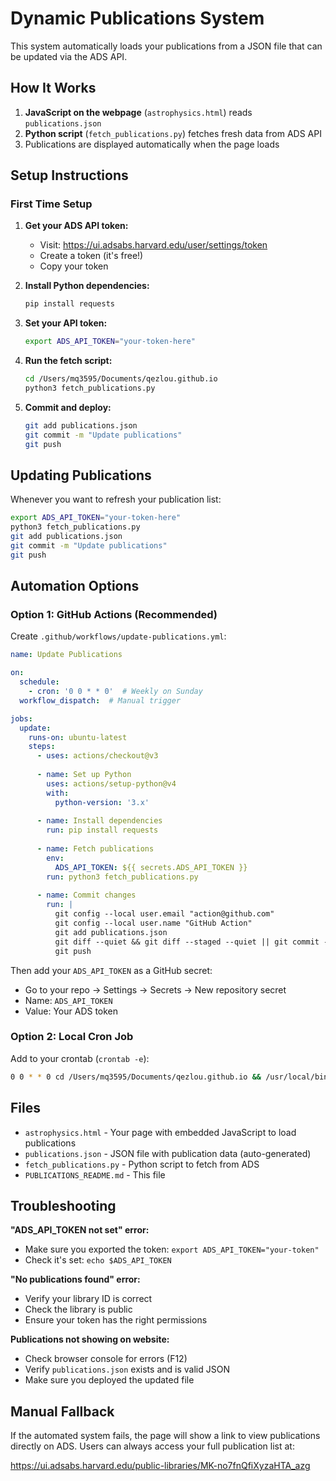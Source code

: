 # Dynamic Publications System

This system automatically loads your publications from a JSON file that can be updated via the ADS API.

## How It Works

1. **JavaScript on the webpage** (`astrophysics.html`) reads `publications.json`
2. **Python script** (`fetch_publications.py`) fetches fresh data from ADS API
3. Publications are displayed automatically when the page loads

## Setup Instructions

### First Time Setup

1. **Get your ADS API token:**
   - Visit: https://ui.adsabs.harvard.edu/user/settings/token
   - Create a token (it's free!)
   - Copy your token

2. **Install Python dependencies:**
   ```bash
   pip install requests
   ```

3. **Set your API token:**
   ```bash
   export ADS_API_TOKEN="your-token-here"
   ```

4. **Run the fetch script:**
   ```bash
   cd /Users/mq3595/Documents/qezlou.github.io
   python3 fetch_publications.py
   ```

5. **Commit and deploy:**
   ```bash
   git add publications.json
   git commit -m "Update publications"
   git push
   ```

## Updating Publications

Whenever you want to refresh your publication list:

```bash
export ADS_API_TOKEN="your-token-here"
python3 fetch_publications.py
git add publications.json
git commit -m "Update publications"
git push
```

## Automation Options

### Option 1: GitHub Actions (Recommended)

Create `.github/workflows/update-publications.yml`:

```yaml
name: Update Publications

on:
  schedule:
    - cron: '0 0 * * 0'  # Weekly on Sunday
  workflow_dispatch:  # Manual trigger

jobs:
  update:
    runs-on: ubuntu-latest
    steps:
      - uses: actions/checkout@v3
      
      - name: Set up Python
        uses: actions/setup-python@v4
        with:
          python-version: '3.x'
      
      - name: Install dependencies
        run: pip install requests
      
      - name: Fetch publications
        env:
          ADS_API_TOKEN: ${{ secrets.ADS_API_TOKEN }}
        run: python3 fetch_publications.py
      
      - name: Commit changes
        run: |
          git config --local user.email "action@github.com"
          git config --local user.name "GitHub Action"
          git add publications.json
          git diff --quiet && git diff --staged --quiet || git commit -m "Auto-update publications"
          git push
```

Then add your `ADS_API_TOKEN` as a GitHub secret:
- Go to your repo → Settings → Secrets → New repository secret
- Name: `ADS_API_TOKEN`
- Value: Your ADS token

### Option 2: Local Cron Job

Add to your crontab (`crontab -e`):

```bash
0 0 * * 0 cd /Users/mq3595/Documents/qezlou.github.io && /usr/local/bin/python3 fetch_publications.py && git add publications.json && git commit -m "Auto-update publications" && git push
```

## Files

- `astrophysics.html` - Your page with embedded JavaScript to load publications
- `publications.json` - JSON file with publication data (auto-generated)
- `fetch_publications.py` - Python script to fetch from ADS
- `PUBLICATIONS_README.md` - This file

## Troubleshooting

**"ADS_API_TOKEN not set" error:**
- Make sure you exported the token: `export ADS_API_TOKEN="your-token"`
- Check it's set: `echo $ADS_API_TOKEN`

**"No publications found" error:**
- Verify your library ID is correct
- Check the library is public
- Ensure your token has the right permissions

**Publications not showing on website:**
- Check browser console for errors (F12)
- Verify `publications.json` exists and is valid JSON
- Make sure you deployed the updated file

## Manual Fallback

If the automated system fails, the page will show a link to view publications directly on ADS. Users can always access your full publication list at:

https://ui.adsabs.harvard.edu/public-libraries/MK-no7fnQfiXyzaHTA_azg
